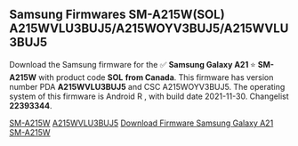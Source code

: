 <h2>Samsung Firmwares SM-A215W(SOL) A215WVLU3BUJ5/A215WOYV3BUJ5/A215WVLU3BUJ5</h2>
Download the Samsung firmware for the ✅ <strong>Samsung Galaxy A21 </strong> ⭐ <strong>SM-A215W</strong> with product code <strong>SOL</strong> <strong> from Canada</strong>. This firmware has version number PDA <strong>A215WVLU3BUJ5</strong> and CSC A215WOYV3BUJ5. The operating system of this firmware is Android R , with build date 2021-11-30. Changelist <strong>22393344</strong>.


[SM-A215W](https://samfirm.shop/samsung/model/SM-A215W)
[A215WVLU3BUJ5](https://samfirm.shop/samsung/pda/A215WVLU3BUJ5)
[Download Firmware Samsung Galaxy A21 SM-A215W](https://samfirm.shop/samsung/firmware/478821)
